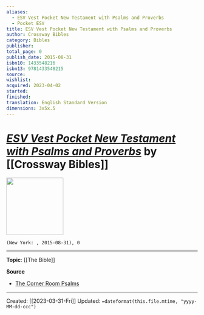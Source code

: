 ```yaml
---
aliases:
  - ESV Vest Pocket New Testament with Psalms and Proverbs
  - Pocket ESV
title: ESV Vest Pocket New Testament with Psalms and Proverbs
author: Crossway Bibles
category: Bibles
publisher: 
total_page: 0
publish_date: 2015-08-31
isbn10: 1433548216
isbn13: 9781433548215
source: 
wishlist: 
acquired: 2023-04-02
started: 
finished: 
translation: English Standard Version
dimensions: 3x5x.5
---
```

# *[ESV Vest Pocket New Testament with Psalms and Proverbs](https://www.crossway.org/bibles/esv-vest-pocket-new-testament-3968-tru/)* by [[Crossway Bibles]]

<img src="http://books.google.com/books/content?id=U5DLrQEACAAJ&printsec=frontcover&img=1&zoom=1&source=gbs_api" width=150>

`(New York: , 2015-08-31), 0`



--- 
**Topic**: [[The Bible]]

**Source**
- [The Corner Room Psalms](https://www.cornerroommusic.com/#psalms-1-about)


---
Created: [[2023-03-31-Fri]]
Updated: `=dateformat(this.file.mtime, "yyyy-MM-dd-ccc")`